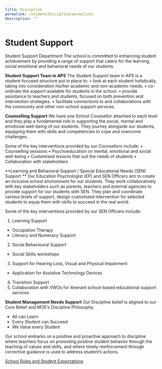 ```yaml
---
title: Discipline
permalink: /student/Discipline/permalink/
description: ""
---
```

Student Support
==========
Student Support Department
The school is committed to enhancing student achievement by providing a range of support that caters for the learning, social emotional and behavioral needs of our students.

**Student Support Team in APS**
The Student Support team in APS is a student-focused structure put in place to:
•	look at each student holistically, taking into consideration his/her academic and non-academic needs.
•	co-ordinate the support available for students in the school.
•	provide assistance to teachers and students, focused on both prevention and intervention strategies.
•	facilitate connections to and collaborations with the community and other non-school support services.

**Counselling Support**
We have one School Counsellor attached to each level and they play a fundamental role in supporting the social, mental and emotional well-being of our students. They journey alongside our students, equipping them with skills and competencies to cope and overcome challenges. 

Some of the key interventions provided by our Counsellors include:
•	Counselling sessions
•	Psychoeducation on mental, emotional and social well-being
•	Customised lessons that suit the needs of students
•	Collaboration with stakeholders

**Learning and Behavioral Support / Special Educational Needs (SEN) Support **
Our Education Psychologist (EP) and SEN Officers aim to create an inclusive school environment for our students. They work collaboratively with key stakeholders such as parents, teachers and external agencies to provide support for our students with SEN. They plan and coordinate various levels of support, design customized intervention for selected students to equip them with skills to succeed in the real world. 

Some of the key interventions provided by our SEN Officers include:
1)	Learning Support
* Occupation Therapy
* Literacy and Numeracy Support
2)	Social Behavioural Support
* Social Skills workshops
3)	Support for Hearing Loss, Visual and Physical Impairment 
* Application for Assistive Technology Devices
4)	Transition Support
5)	Collaboration with VWOs for itinerant school-based educational support services

**Student Management Needs Support**
Our Discipline belief is aligned to our Core Belief and MOE’s Discipline Philosophy. 
* All can Learn 
* Every Student can Succeed
* We Value every Student

Our school embarks on a positive and proactive approach to discipline where teachers focus on promoting positive student behavior through the teaching of values and skills, and where timely reinforcement through corrective guidance is used to address student’s actions.


[School Rules and Student Expectations](https://docs.google.com/document/d/1_xFqI-SGLCLm1KENe6Be2I150dI_kCTD5IftFmH6Dd0/edit?usp=sharing)